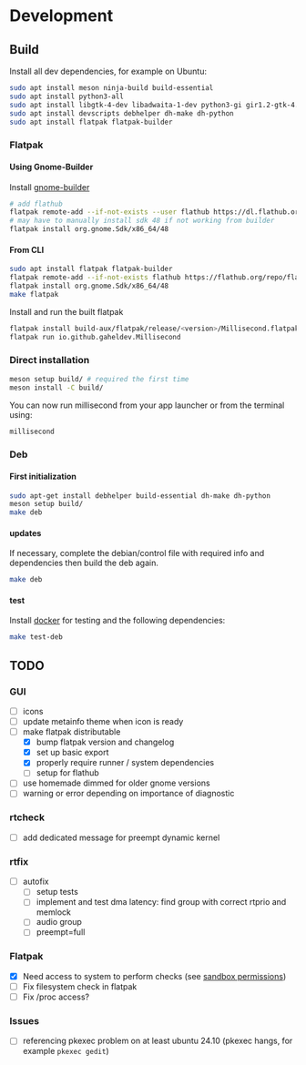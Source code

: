 # Development

## Build

Install all dev dependencies, for example on Ubuntu:
```bash
sudo apt install meson ninja-build build-essential
sudo apt install python3-all
sudo apt install libgtk-4-dev libadwaita-1-dev python3-gi gir1.2-gtk-4.0 gir1.2-adw-1 adwaita-icon-theme
sudo apt install devscripts debhelper dh-make dh-python
sudo apt install flatpak flatpak-builder
```

### Flatpak

#### Using Gnome-Builder

Install [gnome-builder](https://flathub.org/apps/org.gnome.Builder)

```bash
# add flathub
flatpak remote-add --if-not-exists --user flathub https://dl.flathub.org/repo/flathub.flatpakrepo
# may have to manually install sdk 48 if not working from builder
flatpak install org.gnome.Sdk/x86_64/48
```

#### From CLI
```bash
sudo apt install flatpak flatpak-builder
flatpak remote-add --if-not-exists flathub https://flathub.org/repo/flathub.flatpakrepo
flatpak install org.gnome.Sdk/x86_64/48
make flatpak
```

Install and run the built flatpak
```bash
flatpak install build-aux/flatpak/release/<version>/Millisecond.flatpak
flatpak run io.github.gaheldev.Millisecond
```

### Direct installation

```bash
meson setup build/ # required the first time
meson install -C build/
```

You can now run millisecond from your app launcher or from the terminal using:
```bash
millisecond
```

### Deb

#### First initialization

```bash
sudo apt-get install debhelper build-essential dh-make dh-python
meson setup build/
make deb
```

#### updates

If necessary, complete the debian/control file with required info and dependencies then build the deb again.

```bash
make deb
```

#### test

Install [docker](https://docs.docker.com/engine/install/) for testing and the following dependencies:

```bash
make test-deb
```

## TODO
### GUI
- [ ] icons
- [ ] update metainfo theme when icon is ready
- [ ] make flatpak distributable
    - [x] bump flatpak version and changelog
    - [x] set up basic export
    - [x] properly require runner / system dependencies
    - [ ] setup for flathub

- [ ] use homemade dimmed for older gnome versions
- [ ] warning or error depending on importance of diagnostic

### rtcheck
- [ ] add dedicated message for preempt dynamic kernel

### rtfix
- [ ] autofix
    - [ ] setup tests
    - [ ] implement and test dma latency: find group with correct rtprio and memlock
    - [ ] audio group
    - [ ] preempt=full

### Flatpak
- [x] Need access to system to perform checks (see [sandbox permissions](https://docs.flatpak.org/en/latest/sandbox-permissions.html))
- [ ] Fix filesystem check in flatpak
- [ ] Fix /proc access?

### Issues
- [ ] referencing pkexec problem on at least ubuntu 24.10 (pkexec hangs, for example `pkexec gedit`)
